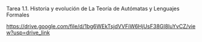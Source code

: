 Tarea 1.1. Historia y evolución de La Teoría de Autómatas y Lenguajes Formales

https://drive.google.com/file/d/1bg6WEkTsjdVVFiW6HjUsF38Gl8IuYvCZ/view?usp=drive_link